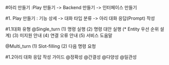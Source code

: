 #아리 만들기
:Play 만들기 -> Backend 만들기 -> 인터페이스 만들기

#1. Play 만들기
: 기능 상세 -> 대화 타입 분류 -> 아리 대화 응답(Prompt) 작성

#1.1대화 유형
@Single_turn
(1) 명령 실행
(2) 명령 대안 실행 (* Entity 우선 순위 설계)
(3) 미지원 안내
(4) 연결 오류 안내
(5) 서비스 도움말

@Multi_turn
(1) Slot-filling
(2) 다음 명령 요청


#1.2아리 대화 응답 작성 가이드
@정확성 @간결성 @다양성 @일관성

